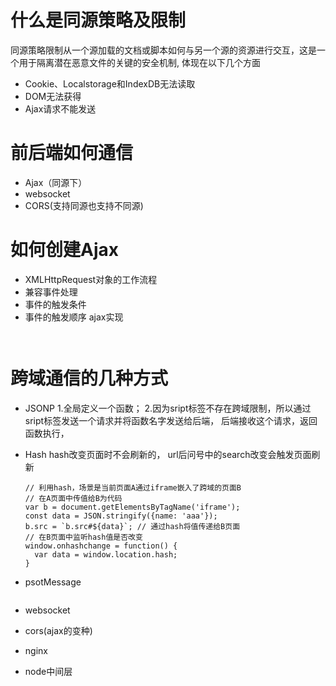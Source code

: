 # 什么是同源策略及限制
  同源策略限制从一个源加载的文档或脚本如何与另一个源的资源进行交互，这是一个用于隔离潜在恶意文件的关键的安全机制, 体现在以下几个方面
  * Cookie、Localstorage和IndexDB无法读取
  * DOM无法获得
  * Ajax请求不能发送


# 前后端如何通信
  * Ajax（同源下）
  * websocket
  * CORS(支持同源也支持不同源)

# 如何创建Ajax
  * XMLHttpRequest对象的工作流程
  * 兼容事件处理
  * 事件的触发条件
  * 事件的触发顺序
  ajax实现
```


```

# 跨域通信的几种方式
* JSONP
  1.全局定义一个函数；
  2.因为sript标签不存在跨域限制，所以通过sript标签发送一个请求并将函数名字发送给后端， 后端接收这个请求，返回函数执行，

* Hash
  hash改变页面时不会刷新的， url后问号中的search改变会触发页面刷新
  ```
  // 利用hash，场景是当前页面A通过iframe嵌入了跨域的页面B
  // 在A页面中传值给B为代码
  var b = document.getElementsByTagName('iframe');
  const data = JSON.stringify({name: 'aaa'});
  b.src = `b.src#${data}`; // 通过hash将值传递给B页面
  // 在B页面中监听hash值是否改变
  window.onhashchange = function() {
    var data = window.location.hash;
  }

  ```

* psotMessage
```

```

* websocket

* cors(ajax的变种)

* nginx

* node中间层

